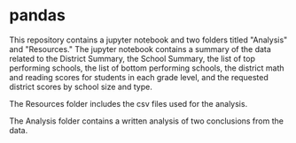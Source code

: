 # pandas

This repository contains a jupyter notebook and two folders titled "Analysis" and "Resources." The jupyter notebook contains a summary of the data related to the District Summary, the School Summary, the list of top performing schools, the list of bottom performing schools, the district math and reading scores for students in each grade level, and the requested district scores by school size and type.

The Resources folder includes the csv files used for the analysis.

The Analysis folder contains a written analysis of two conclusions from the data. 
